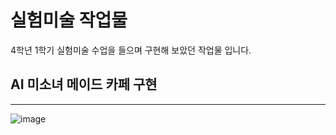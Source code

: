 # 실험미술 작업물
4학년 1학기 실험미술 수업을 들으며 구현해 보았던 작업물 입니다.
## AI 미소녀 메이드 카페 구현
-----
![image](https://github.com/user-attachments/assets/c9f8d979-8902-4a5d-9f31-cae855e9eca7)

